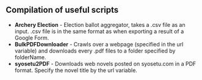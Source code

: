 ## Compilation of useful scripts
* **Archery Election** - Election ballot aggregator, takes a .csv file as an input. .csv file is in the same format as when exporting a result of a Google Form.
* **BulkPDFDownloader** - Crawls over a webpage (specified in the url variable) and downloads every .pdf files to a folder specified by folderName.
* **syosetu2PDF** - Downloads web novels posted on syosetu.com in a PDF format. Specify the novel title by the url variable.